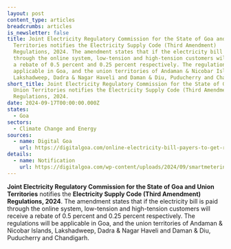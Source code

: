 ```yaml
---
layout: post
content_type: articles
breadcrumbs: articles
is_newsletter: false
title: Joint Electricity Regulatory Commission for the State of Goa and Union
  Territories notifies the Electricity Supply Code (Third Amendment)
  Regulations, 2024. The amendment states that if the electricity bill is paid
  through the online system, low-tension and high-tension customers will receive
  a rebate of 0.5 percent and 0.25 percent respectively. The regulations will be
  applicable in Goa, and the union territories of Andaman & Nicobar Islands,
  Lakshadweep, Dadra & Nagar Haveli and Daman & Diu, Puducherry and Chandigarh.
short_title: Joint Electricity Regulatory Commission for the State of Goa and
  Union Territories notifies the Electricity Supply Code (Third Amendment)
  Regulations, 2024.
date: 2024-09-17T00:00:00.000Z
states:
  - Goa
sectors:
  - Climate Change and Energy
sources:
  - name: Digital Goa
    url: https://digitalgoa.com/online-electricity-bill-payers-to-get-rebate-upto-0-5-jerc-notification/
details:
  - name: Notification
    url: https://digitalgoa.com/wp-content/uploads/2024/09/smartmetering.pdf
---
```

**Joint Electricity Regulatory Commission for the State of Goa and Union Territories** notifies the **Electricity Supply Code (Third Amendment) Regulations, 2024**. The amendment states that if the electricity bill is paid through the online system, low-tension and high-tension customers will receive a rebate of 0.5 percent and 0.25 percent respectively. The regulations will be applicable in Goa, and the union territories of Andaman & Nicobar Islands, Lakshadweep, Dadra & Nagar Haveli and Daman & Diu, Puducherry and Chandigarh. [](https://digitalgoa.com/wp-content/uploads/2024/09/smartmetering.pdf)

